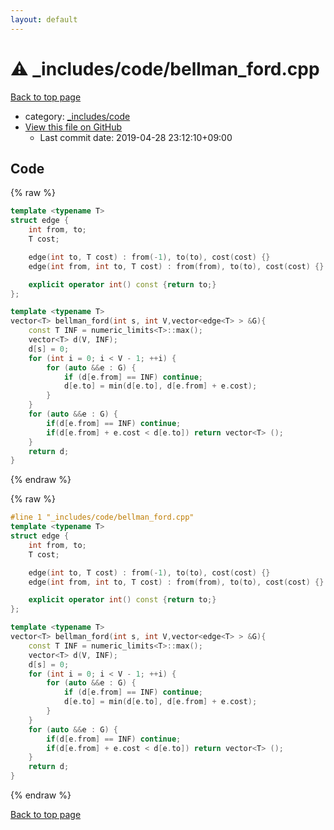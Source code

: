```yaml
---
layout: default
---
```


<!-- mathjax config similar to math.stackexchange -->
<script type="text/javascript" async
  src="https://cdnjs.cloudflare.com/ajax/libs/mathjax/2.7.5/MathJax.js?config=TeX-MML-AM_CHTML">
</script>
<script type="text/x-mathjax-config">
  MathJax.Hub.Config({
    TeX: { equationNumbers: { autoNumber: "AMS" }},
    tex2jax: {
      inlineMath: [ ['$','$'] ],
      processEscapes: true
    },
    "HTML-CSS": { matchFontHeight: false },
    displayAlign: "left",
    displayIndent: "2em"
  });
</script>

<script type="text/javascript" src="https://cdnjs.cloudflare.com/ajax/libs/jquery/3.4.1/jquery.min.js"></script>
<script src="https://cdn.jsdelivr.net/npm/jquery-balloon-js@1.1.2/jquery.balloon.min.js" integrity="sha256-ZEYs9VrgAeNuPvs15E39OsyOJaIkXEEt10fzxJ20+2I=" crossorigin="anonymous"></script>
<script type="text/javascript" src="../../../assets/js/copy-button.js"></script>
<link rel="stylesheet" href="../../../assets/css/copy-button.css" />


# :warning: _includes/code/bellman_ford.cpp

<a href="../../../index.html">Back to top page</a>

* category: <a href="../../../index.html#b46effe2a00fceb0770301fd2a31d561">_includes/code</a>
* <a href="{{ site.github.repository_url }}/blob/master/_includes/code/bellman_ford.cpp">View this file on GitHub</a>
    - Last commit date: 2019-04-28 23:12:10+09:00




## Code

<a id="unbundled"></a>
{% raw %}
```cpp
template <typename T>
struct edge {
    int from, to;
    T cost;

    edge(int to, T cost) : from(-1), to(to), cost(cost) {}
    edge(int from, int to, T cost) : from(from), to(to), cost(cost) {}

    explicit operator int() const {return to;}
};

template <typename T>
vector<T> bellman_ford(int s, int V,vector<edge<T> > &G){
    const T INF = numeric_limits<T>::max();
    vector<T> d(V, INF);
    d[s] = 0;
    for (int i = 0; i < V - 1; ++i) {
        for (auto &&e : G) {
            if (d[e.from] == INF) continue;
            d[e.to] = min(d[e.to], d[e.from] + e.cost);
        }
    }
    for (auto &&e : G) {
        if(d[e.from] == INF) continue;
        if(d[e.from] + e.cost < d[e.to]) return vector<T> ();
    }
    return d;
}
```
{% endraw %}

<a id="bundled"></a>
{% raw %}
```cpp
#line 1 "_includes/code/bellman_ford.cpp"
template <typename T>
struct edge {
    int from, to;
    T cost;

    edge(int to, T cost) : from(-1), to(to), cost(cost) {}
    edge(int from, int to, T cost) : from(from), to(to), cost(cost) {}

    explicit operator int() const {return to;}
};

template <typename T>
vector<T> bellman_ford(int s, int V,vector<edge<T> > &G){
    const T INF = numeric_limits<T>::max();
    vector<T> d(V, INF);
    d[s] = 0;
    for (int i = 0; i < V - 1; ++i) {
        for (auto &&e : G) {
            if (d[e.from] == INF) continue;
            d[e.to] = min(d[e.to], d[e.from] + e.cost);
        }
    }
    for (auto &&e : G) {
        if(d[e.from] == INF) continue;
        if(d[e.from] + e.cost < d[e.to]) return vector<T> ();
    }
    return d;
}

```
{% endraw %}

<a href="../../../index.html">Back to top page</a>

